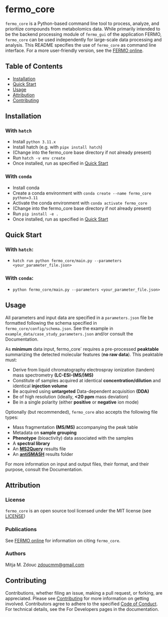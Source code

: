 fermo_core
=========
`fermo_core` is a Python-based command line tool to process, analyze, and prioritize compounds from metabolomics data. While primarily intended to be the backend processing module of `fermo_gui` of the application FERMO, `fermo_core` can be used independently for large-scale data processing and analysis. This README specifies the use of `fermo_core` as command line interface. For a more user-friendly version, see the [FERMO online](fermo.bioinformatics.nl).

Table of Contents
-----------------
- [Installation](#installation)
- [Quick Start](#quick-start)
- [Usage](#usage)
- [Attribution](#attribution)
- [Contributing](#contributing)

## Installation

### With `hatch`
- Install `python 3.11.x`
- Install hatch (e.g. with `pipx install hatch`)
- (Change into the fermo_core base directory if not already present)
- Run `hatch -v env create`
- Once installed, run as specified in [Quick Start](#quick-start)

### With `conda`
- Install conda
- Create a conda environment with `conda create --name fermo_core python=3.11`
- Activate the conda environment with `conda activate fermo_core`
- (Change into the fermo_core base directory if not already present)
- Run `pip install -e .`
- Once installed, run as specified in [Quick Start](#quick-start)

## Quick Start

### With `hatch`:
- `hatch run python fermo_core/main.py --parameters <your_parameter_file.json>`

### With `conda`:
- `python fermo_core/main.py --parameters <your_parameter_file.json>`

## Usage

All parameters and input data are specified in a `parameters.json` file be formatted following the schema specified in `fermo_core/config/schema.json`. See the example in `example_data/case_study_parameters.json` and/or consult the Documentation.

As **minimum** data input, fermo_core` requires a pre-processed **peaktable** summarizing the detected molecular features (**no raw data**). This peaktable must:
- Derive from liquid chromatography electrospray ionization (tandem) mass spectrometry **(LC-ESI-(MS/)MS)**
- Constitute of samples acquired at identical **concentration/dilution** and identical **injection volume**
- Be acquired using **untargeted** Data-dependent acquisition **(DDA)**
- Be of high resolution (ideally, **<20 ppm** mass deviation)
- Be in a single polarity (either **positive** or **negative** ion mode)

Optionally (but recommended), `fermo_core` also accepts the following file types:
- Mass fragmentation **(MS/MS)** accompanying the peak table
- Metadata on **sample grouping**
- **Phenotype** (bioactivity) data associated with the samples
- A **spectral library**
- An [**MS2Query**](https://github.com/iomega/ms2query) results file
- An [**antiSMASH**](https://antismash.secondarymetabolites.org) results folder

For more information on input and output files, their format, and their purpose, consult the Documentation.

## Attribution

### License

`fermo_core` is an open source tool licensed under the MIT license (see  [LICENSE](LICENSE.md))

### Publications

See [FERMO online](fermo.bioinformatics.nl) for information on citing `fermo_core`.

### Authors
Mitja M. Zdouc <zdoucmm@gmail.com>

## Contributing

Contributions, whether filing an issue, making a pull request, or forking, are appreciated. Please see [Contributing](CONTRIBUTING.md) for more information on getting involved.
Contributors agree to adhere to the specified [Code of Conduct](CODE_OF_CONDUCT.md).
For technical details, see the For Developers pages in the documentation.
